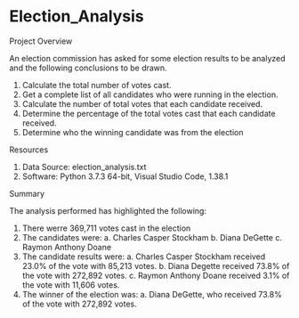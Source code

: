 # Election_Analysis

Project Overview

An election commission has asked for some election results to be analyzed and the following conclusions to be drawn.

  1. Calculate the total number of votes cast.
  2. Get a complete list of all candidates who were running in the election.
  3. Calculate the number of total votes that each candidate received.
  4. Determine the percentage of the total votes cast that each candidate received.
  5. Determine who the winning candidate was from the election

Resources

  1. Data Source: election_analysis.txt
  2. Software: Python 3.7.3 64-bit, Visual Studio Code, 1.38.1

Summary

The analysis performed has highlighted the following:

  1. There werre 369,711 votes cast in the election
  2. The candidates were:
     a. Charles Casper Stockham
     b. Diana DeGette
     c. Raymon Anthony Doane
  3. The candidate results were:
     a. Charles Casper Stockham received 23.0% of the vote with 85,213 votes.
     b. Diana Degette received 73.8% of the vote with 272,892 votes.
     c. Raymon Anthony Doane received 3.1% of the vote with 11,606 votes.
  4. The winner of the election was:
     a. Diana DeGette, who received 73.8% of the vote with 272,892 votes.
 
